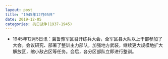 ```yaml
---
layout: post
title: "1945年12月05日"
date: 2019-12-05
categories: 抗日战争(1937-1945)
---
```


<meta name="referrer" content="no-referrer" />

- 1945年12月5日讯：冀鲁豫军区召开练兵大会，全军区县大队以上干部参加了大会。会议研究、部署了整训主力部队，加强地方武装，继续更大规模地扩大解放区，缩小敌占区等任务。会后，各分区部队立即进行整训。 

